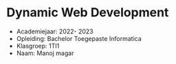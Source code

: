 # Dynamic Web Development

- Academiejaar: 2022- 2023
- Opleiding: Bachelor Toegepaste Informatica
- Klasgroep: 1TI1
- Naam: Manoj magar

